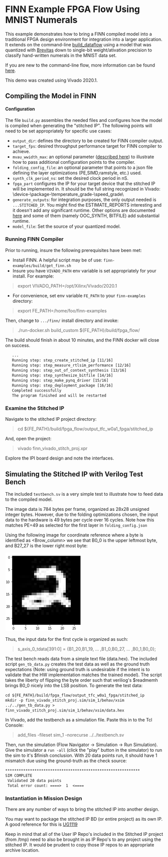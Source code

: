 # FINN Example FPGA Flow Using MNIST Numerals

This example demonstrates how to bring a FINN compiled model into a traditional FPGA design environment for integration into a larger application. It extends on the command-line [build_dataflow](https://github.com/Xilinx/finn/tree/master/src/finn/qnn-data/build_dataflow) using a model that was quantized with [Brevitas](https://github.com/Xilinx/brevitas) down to single-bit weight/ativation precision to classify hand-written numerals in the MNIST data set. 

If you are new to the command-line flow, more information can be found [here](https://finn.readthedocs.io/en/latest/command_line.html).

This demo was created using Vivado 2020.1.  

## Compiling the Model in FINN

#### Configuration
The file `build.py` assembles the needed files and configures how the model is compiled when generating the "stitched IP".  The following points will need to be set appropriately for specific use cases:
- `output_dir`: defines the directory to be created for FINN compiler output.
- `target_fps`: desired throughput performance target for FINN compiler to achieve.
- `mvau_wwidth_max`:  an optional parameter ([described here](https://finn.readthedocs.io/en/latest/source_code/finn.builder.html#finn.builder.build_dataflow_config.DataflowBuildConfig.mvau_wwidth_max)) to illustrate how to pass additional configuration points to the compiler.
- `folding_config_file`: an optional parameter that points to a json file defining the layer optimizations (PE,SIMD,ramstyle, etc.) used.  
- `synth_clk_period_ns`: set the desired clock period in nS.
- `fpga_part` configures the IP for your target device that the stitched IP will be implemented in.  It should be the full string recognized in Vivado: \device\-\package\-\temperature_grade\-\speed_grade\
- `generate_outputs`: for integration purposes, the only output needed is `...STITCHED_IP`.  You might find the ESTIMATE_REPORTS interesting and it doesn't add any significant runtime.  Other options are documented [here](https://finn.readthedocs.io/en/latest/command_line.html#generated-outputs) and some of them (namely OOC_SYNTH, BITFILE) add substantial runtime.
- `model_file`: Set the source of your quantized model.


### Running FINN Compiler

Prior to running, insure the following prerequisites have been met:
- Install FINN.  A helpful script may be of use: `finn-examples/build/get_finn.sh` 
- Insure you have `VIVADO_PATH` env variable is set appropriately for your install.  For example:
> export VIVADO_PATH=/opt/Xilinx/Vivado/2020.1
- For convenience, set env variable `FE_PATH` to your `finn-examples` directory:
> export FE_PATH=/home/foo/finn-examples

Then, change to `.../finn/` install directory and invoke:
> ./run-docker.sh build_custom ${FE_PATH}/build/fpga_flow/

The build should finish in about 10 minutes, and the FINN docker will close on success.

```
   ...
   Running step: step_create_stitched_ip [11/16]
   Running step: step_measure_rtlsim_performance [12/16]
   Running step: step_out_of_context_synthesis [13/16]
   Running step: step_synthesize_bitfile [14/16]
   Running step: step_make_pynq_driver [15/16]
   Running step: step_deployment_package [16/16]
   Completed successfully
   The program finished and will be restarted
```


### Examine the Stitched IP

Navigate to the stitched IP project directory:

> cd ${FE_PATH}/build/fpga_flow/output_tfc_w0a1_fpga/stitched_ip

And, open the project:

> vivado finn_vivado_stitch_proj.xpr

Explore the IPI board design and note the interfaces.  



## Simulating the Stitched IP with Verilog Test Bench

The included `testbench.sv` is a very simple test to illustrate how to feed data to the compiled model. 

The image data is 784 bytes per frame, organized as 28x28 unsigned integer bytes.  However, due to the folding optimizations chosen, the input data to the hardware is 49 bytes per cycle over 16 cycles.  Note how this matches PE=49 as selected for the first layer in `folding_config.json` 

Using the following image for coordinate reference where a byte is identified as <Brow_column> we see that B0_0 is the upper leftmost byte, and B27_27 is the lower right most byte:

![Image coordinates: 0,0 is the upper left, and 27,27 is the lower right](numeral.png)

Thus, the input data for the first cycle is organized as such:
>  s_axis_0_tdata[391:0] = {B1_20,B1_19, ...  ,B1_0,B0_27, ...  ,B0_1,B0_0};

The test bench reads data from a simple text file (data.hex).  The included script `gen_tb_data.py` creates the test data as well as the ground truth expectations (Note: using ground truth is undesirable if the intent is to validate that the HW implementation matches the trained model).  The script takes the liberty of flipping the byte order such that veriliog's $readmemh brings B0_0 nicely into the LSB position.   To generate the test data:

```
cd ${FE_PATH}/build/fpga_flow/output_tfc_w0a1_fpga/stitched_ip
mkdir -p finn_vivado_stitch_proj.sim/sim_1/behav/xsim
../../gen_tb_data.py > finn_vivado_stitch_proj.sim/sim_1/behav/xsim/data.hex
```
In Vivado, add the testbench as a simulation file. Paste this in to the Tcl Console:
> add_files -fileset sim_1 -norecurse ../../testbench.sv


Then, run the simulation (Flow Navigator -> Simulation -> Run Simulation).   Give the simulator a `run -all`  (click the "play" button in the simulator) to run the sim to it's $finish conclusion.  With 20 data points run, it should have 1 mismatch due using the ground-truth as the check source:

```
************************************************************ 
SIM COMPLETE
 Validated 20 data points 
 Total error count: ====>  1  <====
```

### Instantiation in Mission Design

There are any number of ways to bring the stitched IP into another design.  

You may want to package the stitched IP BD (or entire project) as its own IP.  A good reference for this is [UG1119](https://www.xilinx.com/support/documentation/sw_manuals/xilinx2020_1/ug1119-vivado-creating-packaging-ip-tutorial.pdf)  

Keep in mind that all of the User IP Repo's included in the Stitched IP project (from /tmp) need to also be brought in as IP Repo's to any project using the stitched IP.  It would be prudent to copy those IP repos to an appropriate archive location.


